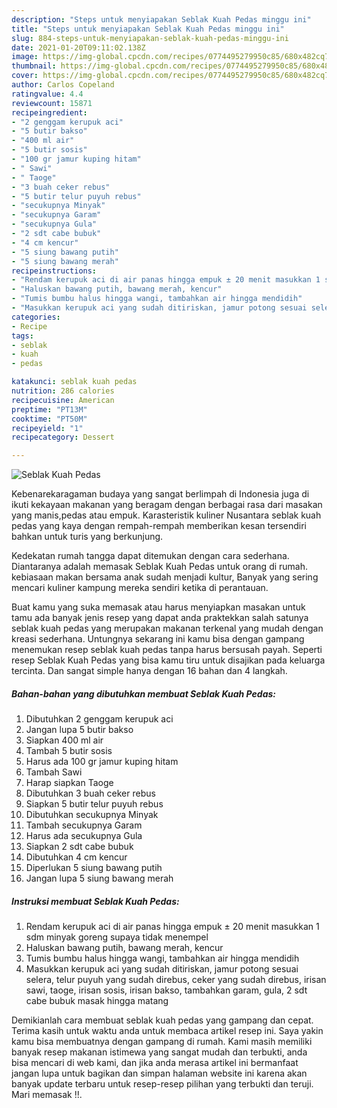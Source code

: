 ```yaml
---
description: "Steps untuk menyiapakan Seblak Kuah Pedas minggu ini"
title: "Steps untuk menyiapakan Seblak Kuah Pedas minggu ini"
slug: 884-steps-untuk-menyiapakan-seblak-kuah-pedas-minggu-ini
date: 2021-01-20T09:11:02.138Z
image: https://img-global.cpcdn.com/recipes/0774495279950c85/680x482cq70/seblak-kuah-pedas-foto-resep-utama.jpg
thumbnail: https://img-global.cpcdn.com/recipes/0774495279950c85/680x482cq70/seblak-kuah-pedas-foto-resep-utama.jpg
cover: https://img-global.cpcdn.com/recipes/0774495279950c85/680x482cq70/seblak-kuah-pedas-foto-resep-utama.jpg
author: Carlos Copeland
ratingvalue: 4.4
reviewcount: 15871
recipeingredient:
- "2 genggam kerupuk aci"
- "5 butir bakso"
- "400 ml air"
- "5 butir sosis"
- "100 gr jamur kuping hitam"
- " Sawi"
- " Taoge"
- "3 buah ceker rebus"
- "5 butir telur puyuh rebus"
- "secukupnya Minyak"
- "secukupnya Garam"
- "secukupnya Gula"
- "2 sdt cabe bubuk"
- "4 cm kencur"
- "5 siung bawang putih"
- "5 siung bawang merah"
recipeinstructions:
- "Rendam kerupuk aci di air panas hingga empuk ± 20 menit masukkan 1 sdm minyak goreng supaya tidak menempel"
- "Haluskan bawang putih, bawang merah, kencur"
- "Tumis bumbu halus hingga wangi, tambahkan air hingga mendidih"
- "Masukkan kerupuk aci yang sudah ditiriskan, jamur potong sesuai selera, telur puyuh yang sudah direbus, ceker yang sudah direbus, irisan sawi, taoge, irisan sosis, irisan bakso, tambahkan garam, gula, 2 sdt cabe bubuk masak hingga matang"
categories:
- Recipe
tags:
- seblak
- kuah
- pedas

katakunci: seblak kuah pedas 
nutrition: 286 calories
recipecuisine: American
preptime: "PT13M"
cooktime: "PT50M"
recipeyield: "1"
recipecategory: Dessert

---
```



![Seblak Kuah Pedas](https://img-global.cpcdn.com/recipes/0774495279950c85/680x482cq70/seblak-kuah-pedas-foto-resep-utama.jpg)

Kebenarekaragaman budaya yang sangat berlimpah di Indonesia juga di ikuti kekayaan makanan yang beragam dengan berbagai rasa dari masakan yang manis,pedas atau empuk. Karasteristik kuliner Nusantara seblak kuah pedas yang kaya dengan rempah-rempah memberikan kesan tersendiri bahkan untuk turis yang berkunjung.




Kedekatan rumah tangga dapat ditemukan dengan cara sederhana. Diantaranya adalah memasak Seblak Kuah Pedas untuk orang di rumah. kebiasaan makan bersama anak sudah menjadi kultur, Banyak yang sering mencari kuliner kampung mereka sendiri ketika di perantauan.

Buat kamu yang suka memasak atau harus menyiapkan masakan untuk tamu ada banyak jenis resep yang dapat anda praktekkan salah satunya seblak kuah pedas yang merupakan makanan terkenal yang mudah dengan kreasi sederhana. Untungnya sekarang ini kamu bisa dengan gampang menemukan resep seblak kuah pedas tanpa harus bersusah payah.
Seperti resep Seblak Kuah Pedas yang bisa kamu tiru untuk disajikan pada keluarga tercinta. Dan sangat simple hanya dengan 16 bahan dan 4 langkah.


<!--inarticleads1-->

##### Bahan-bahan yang dibutuhkan membuat Seblak Kuah Pedas:

1. Dibutuhkan 2 genggam kerupuk aci
1. Jangan lupa 5 butir bakso
1. Siapkan 400 ml air
1. Tambah 5 butir sosis
1. Harus ada 100 gr jamur kuping hitam
1. Tambah  Sawi
1. Harap siapkan  Taoge
1. Dibutuhkan 3 buah ceker rebus
1. Siapkan 5 butir telur puyuh rebus
1. Dibutuhkan secukupnya Minyak
1. Tambah secukupnya Garam
1. Harus ada secukupnya Gula
1. Siapkan 2 sdt cabe bubuk
1. Dibutuhkan 4 cm kencur
1. Diperlukan 5 siung bawang putih
1. Jangan lupa 5 siung bawang merah




<!--inarticleads2-->

##### Instruksi membuat  Seblak Kuah Pedas:

1. Rendam kerupuk aci di air panas hingga empuk ± 20 menit masukkan 1 sdm minyak goreng supaya tidak menempel
1. Haluskan bawang putih, bawang merah, kencur
1. Tumis bumbu halus hingga wangi, tambahkan air hingga mendidih
1. Masukkan kerupuk aci yang sudah ditiriskan, jamur potong sesuai selera, telur puyuh yang sudah direbus, ceker yang sudah direbus, irisan sawi, taoge, irisan sosis, irisan bakso, tambahkan garam, gula, 2 sdt cabe bubuk masak hingga matang




Demikianlah cara membuat seblak kuah pedas yang gampang dan cepat. Terima kasih untuk waktu anda untuk membaca artikel resep ini. Saya yakin kamu bisa membuatnya dengan gampang di rumah. Kami masih memiliki banyak resep makanan istimewa yang sangat mudah dan terbukti, anda bisa mencari di web kami, dan jika anda merasa artikel ini bermanfaat jangan lupa untuk bagikan dan simpan halaman website ini karena akan banyak update terbaru untuk resep-resep pilihan yang terbukti dan teruji. Mari memasak !!. 
